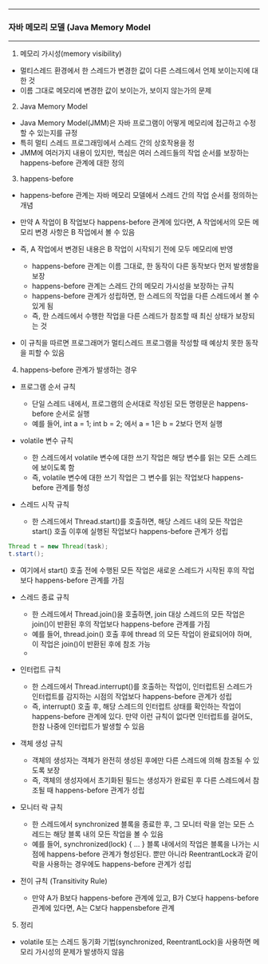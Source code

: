 -----
### 자바 메모리 모델 (Java Memory Model
-----
1. 메모리 가시성(memory visibility)
  - 멀티스레드 환경에서 한 스레드가 변경한 값이 다른 스레드에서 언제 보이는지에 대한 것
  - 이름 그대로 메모리에 변경한 값이 보이는가, 보이지 않는가의 문제

2. Java Memory Model
  - Java Memory Model(JMM)은 자바 프로그램이 어떻게 메모리에 접근하고 수정할 수 있는지를 규정
  - 특히 멀티 스레드 프로그래밍에서 스레드 간의 상호작용을 정
  - JMM에 여러가지 내용이 있지만, 핵심은 여러 스레드들의 작업 순서를 보장하는 happens-before 관계에 대한 정의

3. happens-before
  - happens-before 관계는 자바 메모리 모델에서 스레드 간의 작업 순서를 정의하는 개념
  - 만약 A 작업이 B 작업보다 happens-before 관계에 있다면, A 작업에서의 모든 메모리 변경 사항은 B 작업에서 볼 수 있음
  - 즉, A 작업에서 변경된 내용은 B 작업이 시작되기 전에 모두 메모리에 반영
    + happens-before 관계는 이름 그대로, 한 동작이 다른 동작보다 먼저 발생함을 보장
    +  happens-before 관계는 스레드 간의 메모리 가시성을 보장하는 규칙
    + happens-before 관계가 성립하면, 한 스레드의 작업을 다른 스레드에서 볼 수 있게 됨
    + 즉, 한 스레드에서 수행한 작업을 다른 스레드가 참조할 때 최신 상태가 보장되는 것
  
  - 이 규칙을 따르면 프로그래머가 멀티스레드 프로그램을 작성할 때 예상치 못한 동작을 피할 수 있음

4. happens-before 관계가 발생하는 경우
  - 프로그램 순서 규칙
    + 단일 스레드 내에서, 프로그램의 순서대로 작성된 모든 명령문은 happens-before 순서로 실행
    + 예를 들어, int a = 1; int b = 2; 에서 a = 1은 b = 2보다 먼저 실행

  - volatile 변수 규칙
    + 한 스레드에서 volatile 변수에 대한 쓰기 작업은 해당 변수를 읽는 모든 스레드에 보이도록 함
    + 즉, volatile 변수에 대한 쓰기 작업은 그 변수를 읽는 작업보다 happens-before 관계를 형성

  - 스레드 시작 규칙
    + 한 스레드에서 Thread.start()를 호출하면, 해당 스레드 내의 모든 작업은 start() 호출 이후에 실행된 작업보다 happens-before 관계가 성립

```java
Thread t = new Thread(task);
t.start();
```

   + 여기에서 start() 호출 전에 수행된 모든 작업은 새로운 스레드가 시작된 후의 작업보다 happens-before 관계를 가짐

  - 스레드 종료 규칙
    + 한 스레드에서 Thread.join()을 호출하면, join 대상 스레드의 모든 작업은 join()이 반환된 후의 작업보다 happens-before 관계를 가짐
    + 예를 들어, thread.join() 호출 후에 thread 의 모든 작업이 완료되어야 하며, 이 작업은 join()이 반환된 후에 참조 가능
    +

  - 인터럽트 규칙
    + 한 스레드에서 Thread.interrupt()를 호출하는 작업이, 인터럽트된 스레드가 인터럽트를 감지하는 시점의 작업보다 happens-before 관계가 성립
    + 즉, interrupt() 호출 후, 해당 스레드의 인터럽트 상태를 확인하는 작업이 happens-before 관계에 있다. 만약 이런 규칙이 없다면 인터럽트를 걸어도, 한참 나중에 인터럽트가 발생할 수 있음

  - 객체 생성 규칙
    + 객체의 생성자는 객체가 완전히 생성된 후에만 다른 스레드에 의해 참조될 수 있도록 보장
    + 즉, 객체의 생성자에서 초기화된 필드는 생성자가 완료된 후 다른 스레드에서 참조될 때 happens-before 관계가 성립

  - 모니터 락 규칙
    + 한 스레드에서 synchronized 블록을 종료한 후, 그 모니터 락을 얻는 모든 스레드는 해당 블록 내의 모든 작업을 볼 수 있음
    + 예를 들어, synchronized(lock) { ... } 블록 내에서의 작업은 블록을 나가는 시점에 happens-before 관계가 형성된다. 뿐만 아니라 ReentrantLock과 같이 락을 사용하는 경우에도 happens-before 관계가 성립

  - 전이 규칙 (Transitivity Rule)
    + 만약 A가 B보다 happens-before 관계에 있고, B가 C보다 happens-before 관계에 있다면, A는 C보다 happensbefore 관계

5. 정리
  - volatile 또는 스레드 동기화 기법(synchronized, ReentrantLock)을 사용하면 메모리 가시성의 문제가 발생하지 않음
